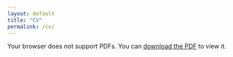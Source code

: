 ```yaml
---
layout: default
title: "CV"
permalink: /cv/
---
```


<object data="/files/CV.pdf" type="application/pdf" width="100%" height="800px">
    <p>Your browser does not support PDFs. You can <a href="/files/CV.pdf" download>download the PDF</a> to view it.</p>
</object>
